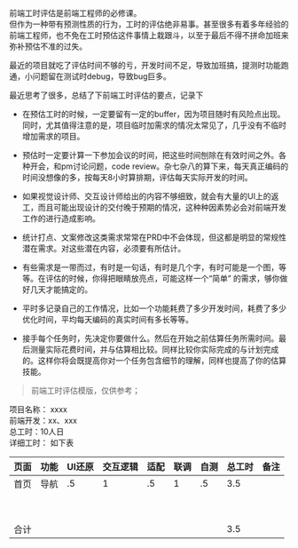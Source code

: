 前端工时评估是前端工程师的必修课。  
但作为一种带有预测性质的行为，工时的评估绝非易事。甚至很多有着多年经验的前端工程师，也不免在工时预估这件事情上栽跟斗，以至于最后不得不拼命加班来弥补预估不准的过失。

最近的项目就吃了评估时间不够的亏，开发时间不足，导致加班搞，提测时功能跑通，小问题留在测试时debug，导致bug巨多。

最近思考了很多，总结了下前端工时评估的要点，记录下

+ 在预估工时的时候，一定要留有一定的buffer，因为项目随时有风险点出现。同时，尤其值得注意的是，项目临时加需求的情况太常见了，几乎没有不临时增加需求的项目。

+ 预估时一定要计算一下参加会议的时间，把这些时间刨除在有效时间之外。各种开会，和pm讨论问题，code review。杂七杂八的算下来，每天真正编码的时间没想像的多，按每天8小时算排期，评估每天实际开发的时间。

+ 如果视觉设计师、交互设计师给出的内容不够细致，就会有大量的UI上的返工，而且可能出现设计的交付晚于预期的情况，这种种因素势必会对前端开发工作的进行造成影响。

+ 统计打点、文案修改这类需求常常在PRD中不会体现，但这都是明显的常规性潜在需求。对这些潜在内容，必须要有所估计。

+ 有些需求是一带而过，有时是一句话，有时是几个字，有时可能是一个图，等等。在评估的时候，你得把眼睛放亮点，可能这样一个“简单” 的需求，够你做好几天才能搞定的。

+ 平时多记录自己的工作情况，比如一个功能耗费了多少开发时间，耗费了多少优化时间，平均每天编码的真实时间有多长等等。
 
+ 接手每个任务时，先决定你要做什么。然后在开始之前估算任务所需时间。最后测量实际花费时间，并与估算相比较。同样比较你实际完成的与计划完成的。这样你将会既提高你对一个任务包含细节的理解，同样也提高了你的估算技能。

> 前端工时评估模版，仅供参考；

项目名称： xxxx  
前端开发：xx、xxx  
总工时：10人日  
详细工时： 如下表  


| 页面 | 功能 | UI还原 | 交互逻辑 | 适配 | 联调 | 自测 | 总工时 | 备注 |  
| ------ | ------ | ------ | ------ | ------ | ------ | ------ | ------ | ------ |
| 首页 | 导航 | .5 | 1 | .5 | 1 | .5 | 3.5 |  |  
| &nbsp; |  |  |  |  |  |  |  |  |  
| &nbsp; |  |  |  |  |  |  |  |  |  
| 合计 |  |  |  |  |  |  | 3.5 |  |

